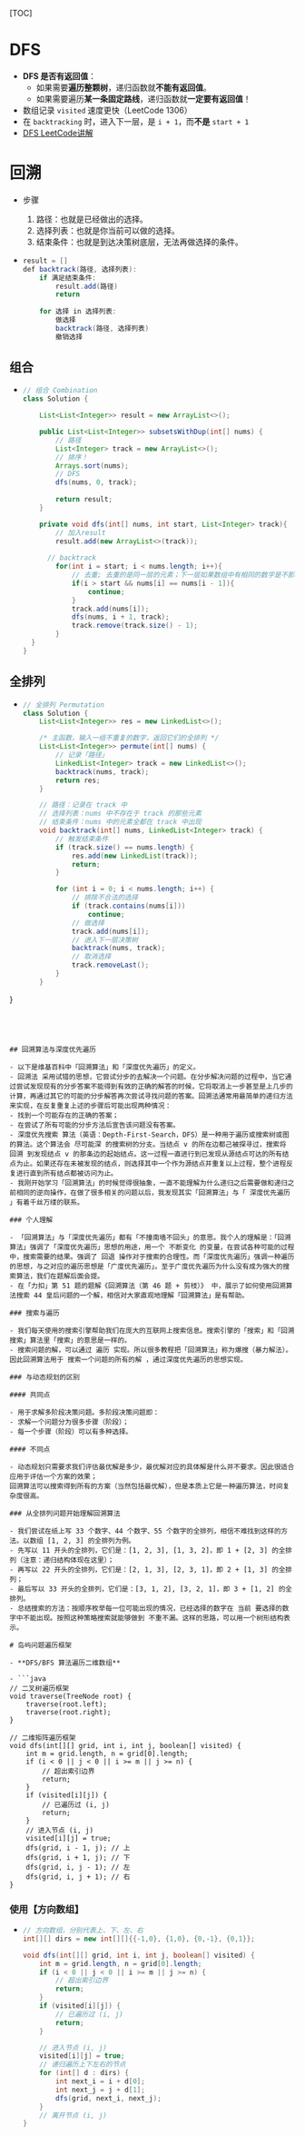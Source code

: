[TOC]

# DFS

- **DFS 是否有返回值**：
  - 如果需要**遍历整颗树**，递归函数就**不能有返回值**。
  - 如果需要遍历**某一条固定路线**，递归函数就**一定要有返回值**！
- 数组记录 `visited` 速度更快（LeetCode 1306）
- 在 `backtracking` 时，进入下一层，是 `i + 1`，而**不是** `start + 1`
- [DFS LeetCode讲解](https://leetcode-cn.com/problems/permutations/solution/hui-su-suan-fa-python-dai-ma-java-dai-ma-by-liweiw/)

# 回溯

- 步骤

  1. 路径：也就是已经做出的选择。
  2. 选择列表：也就是你当前可以做的选择。
  3. 结束条件：也就是到达决策树底层，无法再做选择的条件。

- ```java
  result = []
  def backtrack(路径, 选择列表):
      if 满足结束条件:
          result.add(路径)
          return
      
      for 选择 in 选择列表:
          做选择
          backtrack(路径, 选择列表)
          撤销选择
  ```


## 组合

- ```java
  // 组合 Combination
  class Solution {
  
      List<List<Integer>> result = new ArrayList<>();
  
      public List<List<Integer>> subsetsWithDup(int[] nums) {
          // 路径
          List<Integer> track = new ArrayList<>();
          // 排序！
          Arrays.sort(nums);
          // DFS
          dfs(nums, 0, track);
          
          return result;
      }
  
      private void dfs(int[] nums, int start, List<Integer> track){
          // 加入result
          result.add(new ArrayList<>(track));
          
  		// backtrack
          for(int i = start; i < nums.length; i++){
              // 去重; 去重的是同一层的元素；下一层如果数组中有相同的数字是不影响的
              if(i > start && nums[i] == nums[i - 1]){
                  continue;
              }
              track.add(nums[i]);
              dfs(nums, i + 1, track);
              track.remove(track.size() - 1);
          }
    }
  }
  ```
  

## 全排列

- ```java
  // 全排列 Permutation
  class Solution {
      List<List<Integer>> res = new LinkedList<>();
  
      /* 主函数，输入一组不重复的数字，返回它们的全排列 */
      List<List<Integer>> permute(int[] nums) {
          // 记录「路径」
          LinkedList<Integer> track = new LinkedList<>();
          backtrack(nums, track);
          return res;
      }
  
      // 路径：记录在 track 中
      // 选择列表：nums 中不存在于 track 的那些元素
      // 结束条件：nums 中的元素全都在 track 中出现
      void backtrack(int[] nums, LinkedList<Integer> track) {
          // 触发结束条件
          if (track.size() == nums.length) {
              res.add(new LinkedList(track));
              return;
          }
  
          for (int i = 0; i < nums.length; i++) {
              // 排除不合法的选择
              if (track.contains(nums[i]))
                  continue;
              // 做选择
              track.add(nums[i]);
              // 进入下一层决策树
              backtrack(nums, track);
              // 取消选择
              track.removeLast();
          }
      }
}
  ```
  



## 回溯算法与深度优先遍历

- 以下是维基百科中「回溯算法」和「深度优先遍历」的定义。
- 回溯法 采用试错的思想，它尝试分步的去解决一个问题。在分步解决问题的过程中，当它通过尝试发现现有的分步答案不能得到有效的正确的解答的时候，它将取消上一步甚至是上几步的计算，再通过其它的可能的分步解答再次尝试寻找问题的答案。回溯法通常用最简单的递归方法来实现，在反复重复上述的步骤后可能出现两种情况：
  - 找到一个可能存在的正确的答案；
  - 在尝试了所有可能的分步方法后宣告该问题没有答案。
- 深度优先搜索 算法（英语：Depth-First-Search，DFS）是一种用于遍历或搜索树或图的算法。这个算法会 尽可能深 的搜索树的分支。当结点 v 的所在边都己被探寻过，搜索将 回溯 到发现结点 v 的那条边的起始结点。这一过程一直进行到已发现从源结点可达的所有结点为止。如果还存在未被发现的结点，则选择其中一个作为源结点并重复以上过程，整个进程反复进行直到所有结点都被访问为止。
- 我刚开始学习「回溯算法」的时候觉得很抽象，一直不能理解为什么递归之后需要做和递归之前相同的逆向操作，在做了很多相关的问题以后，我发现其实「回溯算法」与「 深度优先遍历 」有着千丝万缕的联系。

### 个人理解

- 「回溯算法」与「深度优先遍历」都有「不撞南墙不回头」的意思。我个人的理解是：「回溯算法」强调了「深度优先遍历」思想的用途，用一个 不断变化 的变量，在尝试各种可能的过程中，搜索需要的结果。强调了 回退 操作对于搜索的合理性。而「深度优先遍历」强调一种遍历的思想，与之对应的遍历思想是「广度优先遍历」。至于广度优先遍历为什么没有成为强大的搜索算法，我们在题解后面会提。
- 在「力扣」第 51 题的题解《回溯算法（第 46 题 + 剪枝）》 中，展示了如何使用回溯算法搜索 44 皇后问题的一个解，相信对大家直观地理解「回溯算法」是有帮助。

### 搜索与遍历

- 我们每天使用的搜索引擎帮助我们在庞大的互联网上搜索信息。搜索引擎的「搜索」和「回溯搜索」算法里「搜索」的意思是一样的。
- 搜索问题的解，可以通过 遍历 实现。所以很多教程把「回溯算法」称为爆搜（暴力解法）。因此回溯算法用于 搜索一个问题的所有的解 ，通过深度优先遍历的思想实现。

### 与动态规划的区别

#### 共同点

- 用于求解多阶段决策问题。多阶段决策问题即：
  - 求解一个问题分为很多步骤（阶段）；
  - 每一个步骤（阶段）可以有多种选择。

#### 不同点

- 动态规划只需要求我们评估最优解是多少，最优解对应的具体解是什么并不要求。因此很适合应用于评估一个方案的效果；
  回溯算法可以搜索得到所有的方案（当然包括最优解），但是本质上它是一种遍历算法，时间复杂度很高。

### 从全排列问题开始理解回溯算法

- 我们尝试在纸上写 33 个数字、44 个数字、55 个数字的全排列，相信不难找到这样的方法。以数组 [1, 2, 3] 的全排列为例。
  - 先写以 11 开头的全排列，它们是：[1, 2, 3], [1, 3, 2]，即 1 + [2, 3] 的全排列（注意：递归结构体现在这里）；
  - 再写以 22 开头的全排列，它们是：[2, 1, 3], [2, 3, 1]，即 2 + [1, 3] 的全排列；
  - 最后写以 33 开头的全排列，它们是：[3, 1, 2], [3, 2, 1]，即 3 + [1, 2] 的全排列。
- 总结搜索的方法：按顺序枚举每一位可能出现的情况，已经选择的数字在 当前 要选择的数字中不能出现。按照这种策略搜索就能够做到 不重不漏。这样的思路，可以用一个树形结构表示。

# 岛屿问题遍历框架

- **DFS/BFS 算法遍历二维数组**

- ```java
  // 二叉树遍历框架
  void traverse(TreeNode root) {
      traverse(root.left);
      traverse(root.right);
  }
  
  // 二维矩阵遍历框架
  void dfs(int[][] grid, int i, int j, boolean[] visited) {
      int m = grid.length, n = grid[0].length;
      if (i < 0 || j < 0 || i >= m || j >= n) {
          // 超出索引边界
          return;
      }
      if (visited[i][j]) {
          // 已遍历过 (i, j)
          return;
      }
      // 进入节点 (i, j)
      visited[i][j] = true;
      dfs(grid, i - 1, j); // 上
      dfs(grid, i + 1, j); // 下
      dfs(grid, i, j - 1); // 左
      dfs(grid, i, j + 1); // 右
  }
  ```

### 使用【方向数组】

- ```java
  // 方向数组，分别代表上、下、左、右
  int[][] dirs = new int[][]{{-1,0}, {1,0}, {0,-1}, {0,1}};
  
  void dfs(int[][] grid, int i, int j, boolean[] visited) {
      int m = grid.length, n = grid[0].length;
      if (i < 0 || j < 0 || i >= m || j >= n) {
          // 超出索引边界
          return;
      }
      if (visited[i][j]) {
          // 已遍历过 (i, j)
          return;
      }
  
      // 进入节点 (i, j)
      visited[i][j] = true;
      // 递归遍历上下左右的节点
      for (int[] d : dirs) {
          int next_i = i + d[0];
          int next_j = j + d[1];
          dfs(grid, next_i, next_j);
      }
      // 离开节点 (i, j)
  }
  ```



